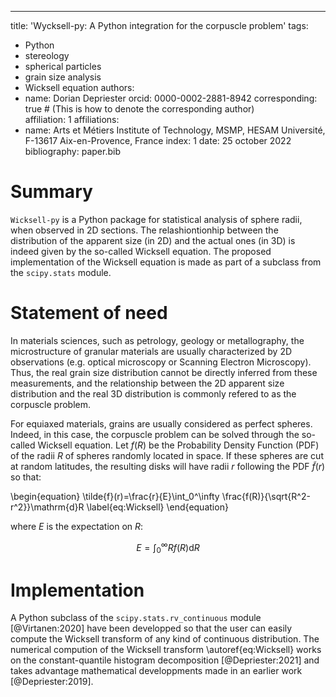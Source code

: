 ---
title: 'Wycksell-py: A Python integration for the corpuscle problem'
tags:
  - Python
  - stereology
  - spherical particles
  - grain size analysis
  - Wicksell equation
authors:
  - name: Dorian Depriester
    orcid: 0000-0002-2881-8942
    corresponding: true # (This is how to denote the corresponding author)    
    affiliation: 1
affiliations:
 - name: Arts et Métiers Institute of Technology, MSMP, HESAM Université, F-13617 Aix-en-Provence, France
   index: 1
date: 25 october 2022
bibliography: paper.bib

# Summary
`Wicksell-py` is a Python package for statistical analysis of sphere radii, when observed in 2D sections. The relashiontionhip between the distribution of the apparent
size (in 2D) and the actual ones (in 3D) is indeed given by the so-called Wicksell equation. The proposed implementation of the Wicksell equation is made as part of a 
subclass from the `scipy.stats` module.

# Statement of need
In materials sciences, such as petrology, geology or metallography, the microstructure of granular materials are usually characterized by 2D observations (e.g. optical
microscopy or Scanning Electron Microscopy). Thus, the real grain size distribution cannot be directly inferred from these measurements, and the relationship between the
2D apparent size distribution and the real 3D distribution is commonly refered to as the corpuscle problem. 

For equiaxed materials, grains are usually considered as perfect spheres. Indeed, in this case, the corpuscle problem can be solved through the so-called Wicksell
equation. Let $f(R)$ be the Probability Density Function (PDF) of the radii $R$ of spheres randomly located in space. If these spheres are cut at random latitudes, 
the resulting disks will have radii $r$ following the PDF $\tilde{f}(r)$ so that:

\begin{equation}
\tilde{f}(r)=\frac{r}{E}\int_0^\infty \frac{f(R)}{\sqrt{R^2-r^2}}\mathrm{d}R
\label{eq:Wicksell}
\end{equation}

where $E$ is the expectation on $R$:

$$E=\int_0^\infty Rf(R)\mathrm{d}R$$

# Implementation
A Python subclass of the `scipy.stats.rv_continuous` module [@Virtanen:2020] have been developped so that the user can easily compute the Wicksell transform of any kind of continuous distribution. The numerical compution of the Wicksell transform \autoref{eq:Wicksell} works on the constant-quantile histogram decomposition [@Depriester:2021] and takes advantage mathematical developpments made in an earlier work [@Depriester:2019].


